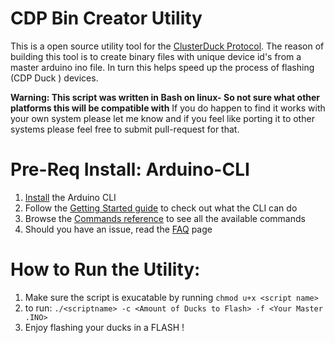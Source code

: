 # CDP Bin Creator Utility
This is a open source utility tool for the [ClusterDuck Protocol](https://github.com/Call-for-Code/ClusterDuck-Protocol). The reason of building this tool is to create binary files with unique device id's from a master arduino ino file. In turn this helps speed up the process of flashing (CDP Duck ) devices. 

**Warning: This script was written in Bash on linux- So not sure what other platforms this will be compatible with**
If you do happen to find it works with your own system please let me know and if you feel like porting it to other systems please feel free to submit pull-request for that. 

# Pre-Req Install: Arduino-CLI
1. [Install](https://arduino.github.io/arduino-cli/latest/installation/) the Arduino CLI
2. Follow the [Getting Started guide](https://arduino.github.io/arduino-cli/latest/getting-started/) to check out what the CLI can do
3. Browse the [Commands reference](https://arduino.github.io/arduino-cli/latest/commands/arduino-cli/) to see all the available commands
4. Should you have an issue, read the [FAQ](https://arduino.github.io/arduino-cli/latest/FAQ/) page

# How to Run the Utility:
1. Make sure the script is exucatable by running `chmod u+x <script name>`
2. to run: `./<scriptname> -c <Amount of Ducks to Flash> -f <Your Master .INO>`
3. Enjoy flashing your ducks in a FLASH !
